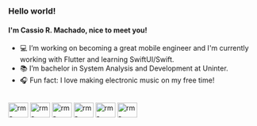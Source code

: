 ### Hello world!

<h4>I'm Cassio R. Machado, nice to meet you!</h4>

- 💻 I’m working on becoming a great mobile engineer and I'm currently working with Flutter and learning SwiftUI/Swift.
- 📚 I’m bachelor in System Analysis and Development at Uninter.
- 🎧 Fun fact: I love making electronic music on my free time! 

<div style="display: inline_block"><br>
  <img align="center" alt="rm-react" height="30" width="40" src="https://cdn.jsdelivr.net/gh/devicons/devicon/icons/flutter/flutter-original.svg" />
   <img align="center" alt="rm-react" height="30" width="40" src="https://cdn.jsdelivr.net/gh/devicons/devicon/icons/dart/dart-original.svg" /> 
  <img align="center" alt="rm-react" height="30" width="40" src="https://cdn.jsdelivr.net/gh/devicons/devicon/icons/swift/swift-original.svg" /> 

   <img align="center" alt="rm-react" height="30" width="40" src="https://cdn.jsdelivr.net/gh/devicons/devicon/icons/svelte/svelte-original.svg" /> 

   <img align="center" alt="rm-react" height="30" width="40" src="https://cdn.jsdelivr.net/gh/devicons/devicon/icons/javascript/javascript-original.svg" /> 
  <img align="center" alt="rm-react" height="30" width="40" src="https://cdn.jsdelivr.net/gh/devicons/devicon/icons/typescript/typescript-original.svg" /> 

</div>


